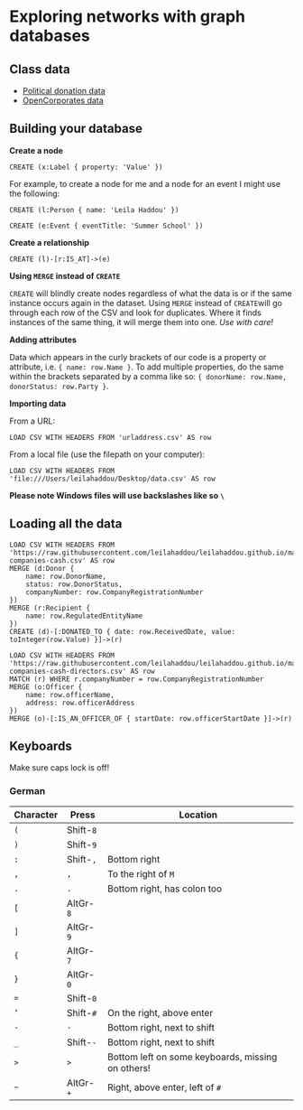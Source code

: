 # Exploring networks with graph databases 

## Class data

* [Political donation data](https://raw.githubusercontent.com/leilahaddou/leilahaddou.github.io/master/donations-companies-cash.csv) 
* [OpenCorporates data](https://raw.githubusercontent.com/leilahaddou/leilahaddou.github.io/master/theresa-companies-cash-directors.csv)

## Building your database

**Create a node**

```
CREATE (x:Label { property: 'Value' })
```

For example, to create a node for me and a node for an event I might use the following:
```
CREATE (l:Person { name: 'Leila Haddou' })
```
```
CREATE (e:Event { eventTitle: 'Summer School' })
```

**Create a relationship**

```
CREATE (l)-[r:IS_AT]->(e)
```

**Using `MERGE` instead of `CREATE`**

`CREATE` will blindly create nodes regardless of what the data is or if the same instance occurs again in the dataset.
Using `MERGE` instead of `CREATE`will go through each row of the CSV and look for duplicates. Where it finds instances of the same thing, it will merge them into one. *Use with care!*

**Adding attributes**

Data which appears in the curly brackets of our code is a property or attribute, i.e. `{ name: row.Name }`. To add multiple properties, do the same within the brackets separated by a comma like so: `{ donorName: row.Name, donorStatus: row.Party }`.

**Importing data**

From a URL: 
```
LOAD CSV WITH HEADERS FROM 'urladdress.csv' AS row
```

From a local file (use the filepath on your computer): 
```
LOAD CSV WITH HEADERS FROM 'file:///Users/leilahaddou/Desktop/data.csv' AS row
```

**Please note Windows files will use backslashes like so `\`**

## Loading all the data

```
LOAD CSV WITH HEADERS FROM 'https://raw.githubusercontent.com/leilahaddou/leilahaddou.github.io/master/donations-companies-cash.csv' AS row
MERGE (d:Donor {
	name: row.DonorName,
	status: row.DonorStatus,
	companyNumber: row.CompanyRegistrationNumber
})
MERGE (r:Recipient {
	name: row.RegulatedEntityName
})
CREATE (d)-[:DONATED_TO { date: row.ReceivedDate, value: toInteger(row.Value) }]->(r)
```

```
LOAD CSV WITH HEADERS FROM 'https://raw.githubusercontent.com/leilahaddou/leilahaddou.github.io/master/theresa-companies-cash-directors.csv' AS row
MATCH (r) WHERE r.companyNumber = row.CompanyRegistrationNumber
MERGE (o:Officer {
	name: row.officerName,
	address: row.officerAddress
})
MERGE (o)-[:IS_AN_OFFICER_OF { startDate: row.officerStartDate }]->(r)
```

## Keyboards

Make sure caps lock is off!

### German

| Character | Press | Location |
| ----------|-------|----------|
|`(`| Shift-`8` | |
|`)`| Shift-`9` | |
|`:`| Shift-`,` | Bottom right |
|`,`| `,`       | To the right of `M` |
|`.`| `.`       | Bottom right, has colon too |
|`[`| AltGr-`8` |
|`]`| AltGr-`9` |
|`{`| AltGr-`7` |
|`}`| AltGr-`0` |
|`=`| Shift-`0` |
|`‘`| Shift-`#` | On the right, above enter |
|`-`| `-`       | Bottom right, next to shift |
|`_`| Shift-`-` | Bottom right, next to shift |
|`>`| `>`       | Bottom left on some keyboards, missing on others! |
|`~`| AltGr-`+` | Right, above enter, left of `#` |
